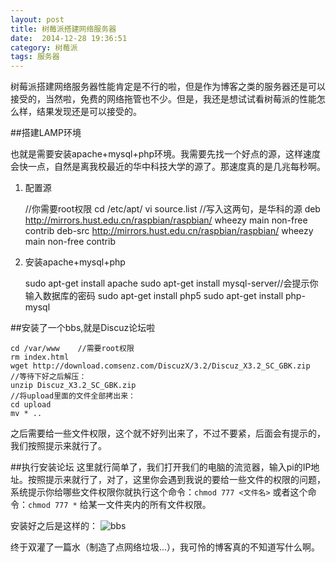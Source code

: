```yaml
---
layout: post
title: 树莓派搭建网络服务器
date:  2014-12-28 19:36:51   
category: 树莓派
tags: 服务器
---
```


树莓派搭建网络服务器性能肯定是不行的啦，但是作为博客之类的服务器还是可以接受的，当然啦，免费的网络拖管也不少。但是，我还是想试试看树莓派的性能怎么样，结果发现还是可以接受的。

##搭建LAMP环境

也就是需要安装apache+mysql+php环境。我需要先找一个好点的源，这样速度会快一点，自然是离我校最近的华中科技大学的源了。那速度真的是几兆每秒啊。

1. 配置源

	//你需要root权限
	cd /etc/apt/
	vi source.list
	//写入这两句，是华科的源
	deb http://mirrors.hust.edu.cn/raspbian/raspbian/ wheezy main non-free contrib
	deb-src http://mirrors.hust.edu.cn/raspbian/raspbian/ wheezy main non-free contrib

2. 安装apache+mysql+php

	sudo apt-get install apache
	sudo apt-get install mysql-server//会提示你输入数据库的密码
	sudo apt-get install php5
	sudo apt-get install php-mysql

##安装了一个bbs,就是Discuz论坛啦

	cd /var/www    //需要root权限
	rm index.html
	wget http://download.comsenz.com/DiscuzX/3.2/Discuz_X3.2_SC_GBK.zip
	//等待下好之后解压：
	unzip Discuz_X3.2_SC_GBK.zip
	//将upload里面的文件全部拷出来：
	cd upload
	mv * ..
	
之后需要给一些文件权限，这个就不好列出来了，不过不要紧，后面会有提示的，我们按照提示来就行了。

##执行安装论坛
这里就行简单了，我们打开我们的电脑的流览器，输入pi的IP地址。按照提示来就行了，对了，这里你会遇到我说的要给一些文件的权限的问题，系统提示你给哪些文件权限你就执行这个命令：`chmod 777 <文件名>` 或者这个命令：`chmod 777 *` 给某一文件夹内的所有文件权限。

安装好之后是这样的：
![bbs](http://shamospace.qiniudn.com/bbs.jpg)

终于双灌了一篇水（制造了点网络垃圾...），我可怜的博客真的不知道写什么啊。

















